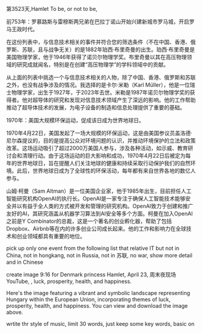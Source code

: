 第3523天,Hamlet To be, or not to be, 
 
前753年：罗慕路斯与雷穆斯两兄弟在巴拉丁诺山开始兴建新城市罗马城，开启罗马王政时代。

在这份列表中，与信息技术相关的事件并符合您的筛选条件（不在中国、香港、俄罗斯、苏联，且与战争无关）的是1882年珀西·布里奇曼的出生。珀西·布里奇曼是美国物理学家，他于1946年获得了诺贝尔物理学奖。布里奇曼以其在高压物理领域的研究成就闻名，特别是在创建“高压物理学”的学科领域中的贡献。


从上面的列表中挑选一个与信息技术相关的人物，除了中国、香港、俄罗斯和苏联之外，也没有战争涉及的情况。我选择的是卡尔·米勒（Karl Müller），他是一位瑞士物理学家，出生于1927年，于2023年去世。米勒是1987年诺贝尔物理学奖的获得者。他对超导体的研究和发现对信息技术领域产生了深远的影响。他的工作帮助推动了超导体技术的发展，为电子设备的制造和信息处理提供了重要的基础。

1970年：美国大规模环保运动，促成该日成为世界地球日。

1970年4月22日，美国发起了一场大规模的环保运动，这是由美国参议员盖洛德·尼尔森提议的，目的是提高公众对环境问题的认识，并推动环境保护的立法和政策改革。这场运动吸引了超过2000万美国人参与，涉及各种活动，如示威、教育研讨会和清理行动。由于这场运动的巨大影响和成功，1970年4月22日后被定为每年的世界地球日，旨在提醒人们关注地球的健康和持续采取行动保护我们的自然环境。此后，世界地球日成为了全球性的环保活动，每年都有来自世界各地的数亿人参与。

山姆·柯曼（Sam Altman）是一位美国企业家，他于1985年出生，目前担任人工智能研究机构OpenAI的执行长。OpenAI是一家专注于确保人工智能技术能够安全并以有益于全人类的方式被开发和管理的研究机构。OpenAI致力于创建和推广友好的AI，其研究涵盖从机器学习算法到AI安全等多个方面。柯曼在加入OpenAI之前是Y Combinator的总裁，这是一个著名的创业孵化器，帮助了包括Dropbox、Airbnb等在内的许多创业公司成长起来。他的工作和影响力在全球技术和创业领域都具有重要的地位。


pick up  only one event  from the following list that relative IT but not in China, not in hongkang, not in Russia, not in 苏联, no war, show more detail and in Chinese 

create image 9:16 for Denmark princess  Hamlet,   April 23, 周末夜现场YouTube, , luck, prosperity, health, and happiness.


Here's the image featuring a vibrant and symbolic landscape representing Hungary within the European Union, incorporating themes of luck, prosperity, health, and happiness. You can view and download the image above.


wrtite thr style of music, limit 30 words, just keep some key words, basic on
 